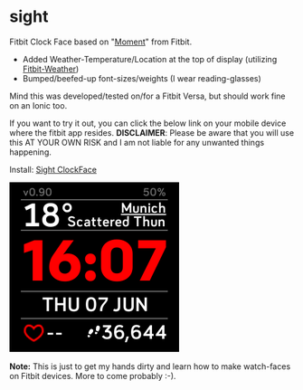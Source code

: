 # sight
Fitbit Clock Face based on "<a href="https://github.com/Fitbit/sdk-moment">Moment</a>" from Fitbit.

- Added Weather-Temperature/Location at the top of display (utilizing <a href="https://github.com/gregoiresage/fitbit-weather">Fitbit-Weather</a>)
- Bumped/beefed-up font-sizes/weights (I wear reading-glasses)

Mind this was developed/tested on/for a Fitbit Versa, but should work fine on an Ionic too.

If you want to try it out, you can click the below link on your mobile device where the fitbit app resides. <b>DISCLAIMER</b>: Please be aware that you will use this AT YOUR OWN RISK and I am not liable for any unwanted things happening.

Install: <a href="https://gam.fitbit.com/gallery/clock/bd192470-32bf-4507-9aca-e0fc9a9e0a38">Sight ClockFace</a>


![Alt text](https://github.com/cbuijs/sight/blob/master/screenshots/Sight-ScreenShot-Default-Theme.png "ScreenShot")

<b>Note:</b> This is just to get my hands dirty and learn how to make watch-faces on Fitbit devices. More to come probably :-).
